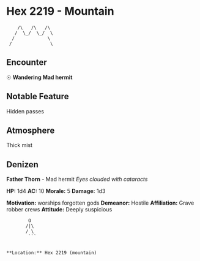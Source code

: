 # Hex 2219 - Mountain
```
    /\   /\   /\
   /  \_/  \_/  \
  /            \
 /              \
```

## Encounter

☉ **Wandering Mad hermit**

## Notable Feature

Hidden passes

## Atmosphere

Thick mist

## Denizen

**Father Thorn** - Mad hermit
*Eyes clouded with cataracts*

**HP:** 1d4 **AC:** 10 **Morale:** 5
**Damage:** 1d3

**Motivation:** worships forgotten gods
**Demeanor:** Hostile
**Affiliation:** Grave robber crews
**Attitude:** Deeply suspicious

```
        O
       /|\
       / \
        ```


**Location:** Hex 2219 (mountain)
